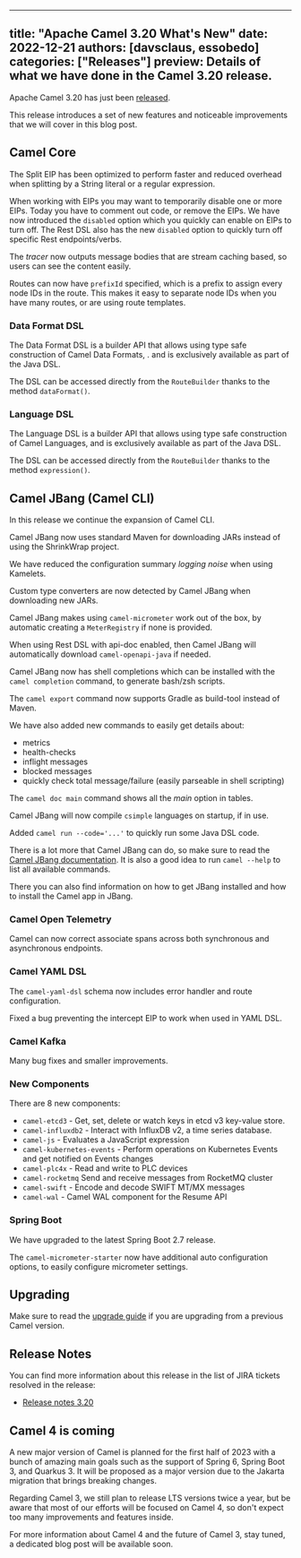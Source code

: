 
---
title: "Apache Camel 3.20 What's New"
date: 2022-12-21
authors: [davsclaus, essobedo]
categories: ["Releases"]
preview: Details of what we have done in the Camel 3.20 release.
---

Apache Camel 3.20 has just been [released](/blog/2022/12/RELEASE-3.20.0/).

This release introduces a set of new features and noticeable improvements that we will cover in this blog post.

## Camel Core

The Split EIP has been optimized to perform faster and reduced overhead when splitting by a String literal or a regular expression.

When working with EIPs you may want to temporarily disable one or more EIPs. Today you have to comment out code, or remove the EIPs.
We have now introduced the `disabled` option which you quickly can enable on EIPs to turn off.
The Rest DSL also has the new `disabled` option to quickly turn off specific Rest endpoints/verbs.

The _tracer_ now outputs message bodies that are stream caching based, so users can see the content easily.

Routes can now have `prefixId` specified, which is a prefix to assign every node IDs in the route.
This makes it easy to separate node IDs when you have many routes, or are using route templates.

### Data Format DSL

The Data Format DSL is a builder API that allows using type safe construction of Camel Data Formats, .
and is exclusively available as part of the Java DSL.

The DSL can be accessed directly from the `RouteBuilder` thanks to the method `dataFormat()`.

### Language DSL

The Language DSL is a builder API that allows using type safe construction of Camel Languages,
and is exclusively available as part of the Java DSL.

The DSL can be accessed directly from the `RouteBuilder` thanks to the method `expression()`.

## Camel JBang (Camel CLI)

In this release we continue the expansion of Camel CLI.

Camel JBang now uses standard Maven for downloading JARs instead of using the ShrinkWrap project.

We have reduced the configuration summary _logging noise_ when using Kamelets.

Custom type converters are now detected by Camel JBang when downloading new JARs.

Camel JBang makes using `camel-micrometer` work out of the box, by automatic
creating a `MeterRegistry` if none is provided.

When using Rest DSL with api-doc enabled, then Camel JBang will automatically download `camel-openapi-java` if needed. 

Camel JBang now has shell completions which can be installed with the `camel completion` command,
to generate bash/zsh scripts.

The `camel export` command now supports Gradle as build-tool instead of Maven.

We have also added new commands to easily get details about:
- metrics
- health-checks
- inflight messages
- blocked messages
- quickly check total message/failure (easily parseable in shell scripting)

The `camel doc main` command shows all the _main_ option in tables.

Camel JBang will now compile `csimple` languages on startup, if in use.

Added `camel run --code='...'` to quickly run some Java DSL code. 

There is a lot more that Camel JBang can do, so make sure to read the [Camel JBang documentation](/manual/camel-jbang.html).
It is also a good idea to run `camel --help` to list all available commands.

There you can also find information on how to get JBang installed and how to install the Camel app in JBang.

### Camel Open Telemetry

Camel can now correct associate spans across both synchronous and asynchronous endpoints.

### Camel YAML DSL

The `camel-yaml-dsl` schema now includes error handler and route configuration.

Fixed a bug preventing the intercept EIP to work when used in YAML DSL.

### Camel Kafka

Many bug fixes and smaller improvements.

### New Components

There are 8 new components:

- `camel-etcd3` - Get, set, delete or watch keys in etcd v3 key-value store.
- `camel-influxdb2` - Interact with InfluxDB v2, a time series database.
- `camel-js` - Evaluates a JavaScript expression
- `camel-kubernetes-events` - Perform operations on Kubernetes Events and get notified on Events changes
- `camel-plc4x` - Read and write to PLC devices
- `camel-rocketmq` Send and receive messages from RocketMQ cluster
- `camel-swift` - Encode and decode SWIFT MT/MX messages
- `camel-wal` - Camel WAL component for the Resume API

### Spring Boot

We have upgraded to the latest Spring Boot 2.7 release.

The `camel-micrometer-starter` now have additional auto configuration options,
to easily configure micrometer settings.

## Upgrading

Make sure to read the [upgrade guide](/manual/camel-3x-upgrade-guide-3_20.html) if you are upgrading from a previous Camel version.

## Release Notes

You can find more information about this release in the list of JIRA tickets resolved in the release: 

- [Release notes 3.20](/releases/release-3.20.0/)

## Camel 4 is coming

A new major version of Camel is planned for the first half of 2023 with a bunch of amazing main goals such as the support of Spring 6, Spring Boot 3, and Quarkus 3. 
It will be proposed as a major version due to the Jakarta migration that brings breaking changes.

Regarding Camel 3, we still plan to release LTS versions twice a year, but be aware that most of our efforts will be focused on Camel 4, so don't expect too many improvements and features inside.

For more information about Camel 4 and the future of Camel 3, stay tuned, a dedicated blog post will be available soon.

